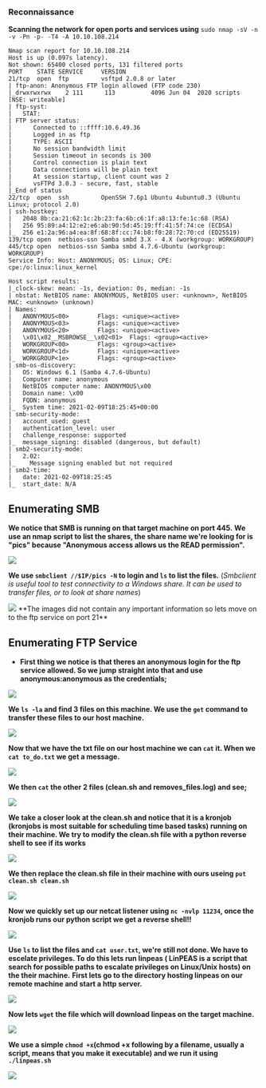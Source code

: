 
### Reconnaissance

**Scanning the network for open ports and services using** `sudo nmap -sV -n -v -Pn -p- -T4 -A 10.10.108.214`

````
Nmap scan report for 10.10.108.214
Host is up (0.097s latency).
Not shown: 65400 closed ports, 131 filtered ports
PORT    STATE SERVICE     VERSION
21/tcp  open  ftp         vsftpd 2.0.8 or later
| ftp-anon: Anonymous FTP login allowed (FTP code 230)
|_drwxrwxrwx    2 111      113          4096 Jun 04  2020 scripts [NSE: writeable]
| ftp-syst: 
|   STAT: 
| FTP server status:
|      Connected to ::ffff:10.6.49.36
|      Logged in as ftp
|      TYPE: ASCII
|      No session bandwidth limit
|      Session timeout in seconds is 300
|      Control connection is plain text
|      Data connections will be plain text
|      At session startup, client count was 2
|      vsFTPd 3.0.3 - secure, fast, stable
|_End of status
22/tcp  open  ssh         OpenSSH 7.6p1 Ubuntu 4ubuntu0.3 (Ubuntu Linux; protocol 2.0)
| ssh-hostkey: 
|   2048 8b:ca:21:62:1c:2b:23:fa:6b:c6:1f:a8:13:fe:1c:68 (RSA)
|   256 95:89:a4:12:e2:e6:ab:90:5d:45:19:ff:41:5f:74:ce (ECDSA)
|_  256 e1:2a:96:a4:ea:8f:68:8f:cc:74:b8:f0:28:72:70:cd (ED25519)
139/tcp open  netbios-ssn Samba smbd 3.X - 4.X (workgroup: WORKGROUP)
445/tcp open  netbios-ssn Samba smbd 4.7.6-Ubuntu (workgroup: WORKGROUP)
Service Info: Host: ANONYMOUS; OS: Linux; CPE: cpe:/o:linux:linux_kernel

Host script results:
|_clock-skew: mean: -1s, deviation: 0s, median: -1s
| nbstat: NetBIOS name: ANONYMOUS, NetBIOS user: <unknown>, NetBIOS MAC: <unknown> (unknown)
| Names:
|   ANONYMOUS<00>        Flags: <unique><active>
|   ANONYMOUS<03>        Flags: <unique><active>
|   ANONYMOUS<20>        Flags: <unique><active>
|   \x01\x02__MSBROWSE__\x02<01>  Flags: <group><active>
|   WORKGROUP<00>        Flags: <group><active>
|   WORKGROUP<1d>        Flags: <unique><active>
|_  WORKGROUP<1e>        Flags: <group><active>
| smb-os-discovery: 
|   OS: Windows 6.1 (Samba 4.7.6-Ubuntu)
|   Computer name: anonymous
|   NetBIOS computer name: ANONYMOUS\x00
|   Domain name: \x00
|   FQDN: anonymous
|_  System time: 2021-02-09T18:25:45+00:00
| smb-security-mode: 
|   account_used: guest
|   authentication_level: user
|   challenge_response: supported
|_  message_signing: disabled (dangerous, but default)
| smb2-security-mode: 
|   2.02: 
|_    Message signing enabled but not required
| smb2-time: 
|   date: 2021-02-09T18:25:45
|_  start_date: N/A

````

## Enumerating SMB

**We notice that SMB is running on that target machine on port 445.**
**We use an nmap script to list the shares, the share name we're looking for is "pics" because "Anonymous access allows us the READ permission".**

<img src="images/smbpics.png">

**We use `smbclient //$IP/pics -N` to login and `ls` to list the files.** 
(*Smbclient is useful tool to test connectivity to a Windows share. It can be used to transfer files, or to look at share names*)

<img src="images/smbclient.png">
**The images did not contain any important information so lets move on to the ftp service on port 21**




## Enumerating FTP Service

- **First thing we notice is that theres an anonymous login for the ftp service allowed. So we jump straight into that and use anonymous:anonymous as the credentials;**

<img src="images/ftp.png">

**We `ls -la` and find 3 files on this machine. We use the `get` command to transfer these files to our host machine.**

<img src="images/ftpfiles.png">

**Now that we have the txt file on our host machine we can `cat` it. When we `cat to_do.txt` we get a message.**

<img src="images/todotxt.png">

**We then `cat` the other 2 files (clean.sh and removes_files.log) and see;**

<img src="images/otherfiles.png">

**We take a closer look at the clean.sh and notice that it is a kronjob (kronjobs is most suitable for scheduling time based tasks) running on their machine. We try to modify the clean.sh file with a python reverse shell to see if its works**

<img src="images/bash.png">

**We then replace the clean.sh file in their machine with ours useing `put clean.sh clean.sh`**

<img src="images/replace.png">

**Now we quickly set up our netcat listener using `nc -nvlp 11234`, once the kronjob runs our python script we get a reverse shell!!**

<img src="images/reverse.png">

**Use `ls` to list the files and `cat user.txt`, we're still not done. We have to escelate privileges. To do this lets run linpeas ( LinPEAS is a script that search for possible paths to escalate privileges on Linux/Unix hosts) on the their machine.**
**First lets go to the directory hosting linpeas on our remote machine and start a http server.**

<img src="images/linpeas.png">

**Now lets `wget` the file which will download linpeas on the target machine.**

<img src="images/wget.png">

**We use a simple `chmod +x`(chmod +x following by a filename, usually a script, means that you make it executable) and we run it using `./linpeas.sh`**

<img src="images/lin.png">














   




















